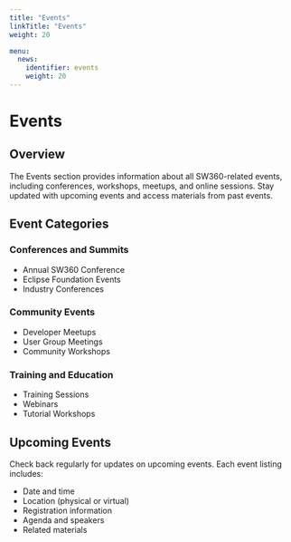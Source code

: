 ```yaml
---
title: "Events"
linkTitle: "Events"
weight: 20

menu:
  news:
    identifier: events
    weight: 20
---
```


# Events

## Overview

The Events section provides information about all SW360-related events, including conferences, workshops, meetups, and online sessions. Stay updated with upcoming events and access materials from past events.

## Event Categories

### Conferences and Summits
- Annual SW360 Conference
- Eclipse Foundation Events
- Industry Conferences

### Community Events
- Developer Meetups
- User Group Meetings
- Community Workshops

### Training and Education
- Training Sessions
- Webinars
- Tutorial Workshops

## Upcoming Events

Check back regularly for updates on upcoming events. Each event listing includes:
- Date and time
- Location (physical or virtual)
- Registration information
- Agenda and speakers
- Related materials


